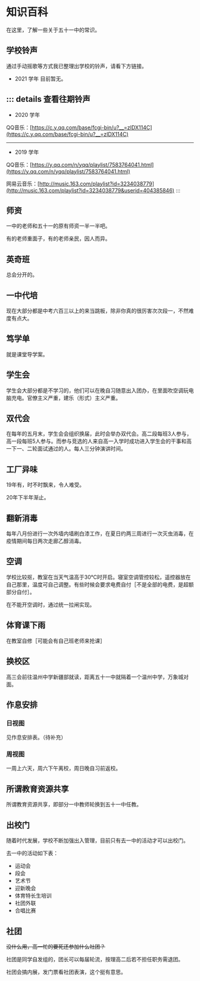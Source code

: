 # 知识百科

在这里，了解一些关于五十一中的常识。

## 学校铃声

通过手动摇歌等方式我已整理出学校的铃声，请看下方链接。

 - 2021 学年 目前暂无。

::: details 查看往期铃声
---
 - 2020 学年

QQ音乐：[https://c.y.qq.com/base/fcgi-bin/u?__=zIDX114C](https://c.y.qq.com/base/fcgi-bin/u?__=zIDX114C)

---
 - 2019 学年

QQ音乐：[https://y.qq.com/n/yqq/playlist/7583764041.html](https://y.qq.com/n/yqq/playlist/7583764041.html)

网易云音乐：[http://music.163.com/playlist?id=3234038779](http://music.163.com/playlist?id=3234038779&userid=404385846)
:::

## 师资

一中的老师和五十一的原有师资一半一半吧。

有的老师重面子，有的老师亲民，因人而异。

## 英奇班

总会分开的。

## 一中代培

现在大部分都是中考六百三以上的来当跳板，除非你真的很厉害次次段一，不然难度有点大。

## 笃学单

就是课堂导学案。

## 学生会

学生会大部分都是不学习的，他们可以在晚自习随意出入团办，在里面吹空调玩电脑充电。官僚主义严重，建乐（形式）主义严重。

## 双代会

在每年的五月末，学生会会组织换届，此时会举办双代会。高二段每班3人参与，高一段每班5人参与。而参与竞选的人来自高一入学时成功进入学生会的干事和高一下一、二轮面试通过的人。每人三分钟演讲时间。

## 工厂异味

19年有，时不时飘来，令人难受。

20年下半年渐止。

## 翻新消毒

每年八月份进行一次外墙内墙刷白漆工作，在夏日约两三周进行一次灭虫消毒，在疫情期间每日两次走廊乙醇消毒。

## 空调

学校比较抠，教室在当天气温高于30℃时开启。寝室空调管控较松，遥控器放在自己那里，温度可自己调整。有些时候会要求电费自付［不是全部的电费，是超额部分自付］。

在不能开空调时，通过统一拉闸实现。

## 体育课下雨

在教室自修［可能会有自己班老师来抢课］

## 换校区

高三会前往温州中学新疆部就读，距离五十一中就隔着一个温州中学，万象城对面。

## 作息安排

### 日视图

见作息安排表。（待补充）

### 周视图

一周上六天，周六下午离校，周日晚自习前返校。

## 所谓教育资源共享

所谓教育资源共享，即部分一中教师轮换到五十一中任教。

## 出校门

随着时代发展，学校不断加强出入管理，目前只有去一中的活动才可以出校门。

去一中的活动如下表：

* 运动会
* 段会
* 艺术节
* 迎新晚会
* 体育特长生培训
* 社团外联
* 合唱比赛
## 社团

~~没什么用，高一忙的要死还参加什么社团？~~

社团是同学自发组的，团长可以每届轮流，按理高二后若不担任职务需退团。

社团会搞内展，发门票看社团表演，这个挺有意思。

